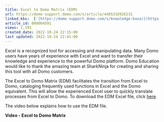 ```yaml
---
title: Excel to Domo Matrix (EDM)
url: https://domo-support.domo.com/s/article/4405318926231
linked_kbs:  ['[https://domo-support.domo.com/s/knowledge-base/](https://domo-support.domo.com/s/knowledge-base/)', '[https://domo-support.domo.com/s/](https://domo-support.domo.com/s/)', '[https://domo-support.domo.com/s/topic/0TO5w000000ZamzGAC](https://domo-support.domo.com/s/topic/0TO5w000000ZamzGAC)', '[https://domo-support.domo.com/s/topic/0TO5w000000ZaoJGAS](https://domo-support.domo.com/s/topic/0TO5w000000ZaoJGAS)', '[https://domo-support.domo.com/s/article/4405318926231](https://domo-support.domo.com/s/article/4405318926231)', '[https://domo-support.domo.com/s/topic/0TO5w000000ZaoJGAS/transformation-tips-and-tricks](https://domo-support.domo.com/s/topic/0TO5w000000ZaoJGAS/transformation-tips-and-tricks)', '[https://domo-support.domo.com/s/article/360043429933](https://domo-support.domo.com/s/article/360043429933)', '[https://domo-support.domo.com/s/article/360043429953](https://domo-support.domo.com/s/article/360043429953)', '[https://domo-support.domo.com/s/article/360042925494](https://domo-support.domo.com/s/article/360042925494)', '[https://domo-support.domo.com/s/article/360043429913](https://domo-support.domo.com/s/article/360043429913)', '[https://domo-support.domo.com/s/article/4408174643607](https://domo-support.domo.com/s/article/4408174643607)', '[https://domo-support.domo.com/s/login/](https://domo-support.domo.com/s/login/)']
article_id: 000004591
views: 2,191
created_date: 2022-10-24 22:15:00
last updated: 2022-10-24 22:41:00
---
```




Excel is a recognized tool for accessing and manipulating data. Many Domo users have years of experience with Excel and want to transfer their knowledge and experience to the powerful Domo platform. Domo Education would like to thank the amazing team at SharkNinja for creating and sharing this tool with all Domo customers.


The Excel to Domo Matrix (EDM) facilitates the transition from Excel to Domo, cataloging frequently used functions in Excel and the Domo equivalent. This will allow the experienced Excel user to quickly translate processes from Excel to Domo. To download the EDM Excel file, click [here](https://domosoftware.sharepoint.com/:x:/s/CS-Edu-PublicFiles/ERYl8rWjRo9Ou2KotLyEqi4BXLkF-KUGPDLxAoipEF5kfQ?e=3sH88F).


The video below explains how to use the EDM file.


**Video - Excel to Domo Matrix**


